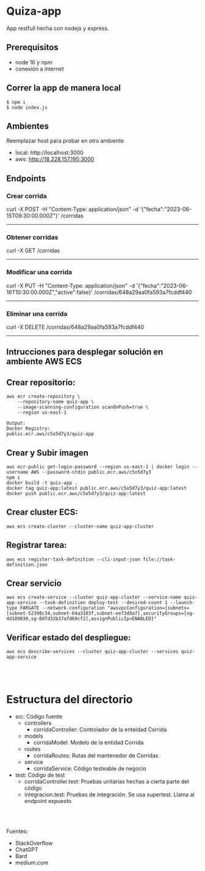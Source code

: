 
# Quiza-app
App restfull hecha con nodejs y express.

## Prerequisitos
- node 16 y npm
- conexión a internet

## Correr la app de manera local

    $ npm i
    $ node index.js

## Ambientes
Reemplazar host para probar en otro ambiente
- local: http://localhost:3000
- aws: http://18.228.157.195:3000

## Endpoints

### Crear corrida
curl -X POST -H "Content-Type: application/json" -d '{"fecha":"2023-06-15T09:30:00.000Z"}' <host>/corridas

---
### Obtener corridas 
curl -X GET <host>/corridas

---
### Modificar una corrida
curl -X PUT -H "Content-Type: application/json" -d '{"fecha":"2023-06-16T10:30:00.000Z","active":false}' <host>/corridas/648a29aa0fa593a7fcddf440

---
### Eliminar una corrida
curl -X DELETE <host>/corridas/648a29aa0fa593a7fcddf440

---
## Intrucciones para desplegar solución en ambiente AWS ECS


## Crear repositorio:
    aws ecr create-repository \
        --repository-name quiz-app \
        --image-scanning-configuration scanOnPush=true \
        --region us-east-1

    Output:
    Docker Registry:
    public.ecr.aws/c5o5d7y3/quiz-app

## Crear y Subir imagen
    aws ecr-public get-login-password --region us-east-1 | docker login --username AWS --password-stdin public.ecr.aws/c5o5d7y3
    npm i
    docker build -t quiz-app .
    docker tag quiz-app:latest public.ecr.aws/c5o5d7y3/quiz-app:latest
    docker push public.ecr.aws/c5o5d7y3/quiz-app:latest

## Crear cluster ECS:
    aws ecs create-cluster --cluster-name quiz-app-cluster


## Registrar tarea:
    aws ecs register-task-definition --cli-input-json file://task-definition.json


## Crear servicio
    aws ecs create-service --cluster quiz-app-cluster --service-name quiz-app-service --task-definition deploy-test --desired-count 1 --launch-type FARGATE --network-configuration "awsvpcConfiguration={subnets=[subnet-52398c34,subnet-64a3103f,subnet-ee73d8a7],securityGroups=[sg-4d109830,sg-0dfd32b37afd69cf2],assignPublicIp=ENABLED}"

## Verificar estado del despliegue:
    aws ecs describe-services --cluster quiz-app-cluster --services quiz-app-service

<br />
<br />

# Estructura del directorio
- src: Código fuente
    - controllers
        - corridaController: Controlador de la enteidad Corrida
    - models
        - corridaModel: Modelo de la entidad Corrida
    - routes
        - corridaRoutes: Rutas del mantenedor de Corridas
    - service
        - corridaService: Código testeable de negocio
- test: Código de test
    - corridaController.test: Pruebas unitarias hechas a cierta parte del código
    - integracion.test: Pruebas de integración. Se usa supertest. Llama al endpoint expuesto

<br />
<br />


Fuentes: 
- StackOverflow
- ChatGPT
- Bard
- medium.com


